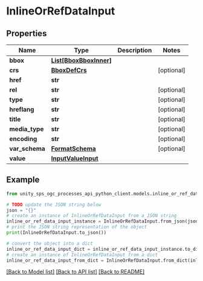 # InlineOrRefDataInput


## Properties

Name | Type | Description | Notes
------------ | ------------- | ------------- | -------------
**bbox** | [**List[BboxBboxInner]**](BboxBboxInner.md) |  |
**crs** | [**BboxDefCrs**](BboxDefCrs.md) |  | [optional]
**href** | **str** |  |
**rel** | **str** |  | [optional]
**type** | **str** |  | [optional]
**hreflang** | **str** |  | [optional]
**title** | **str** |  | [optional]
**media_type** | **str** |  | [optional]
**encoding** | **str** |  | [optional]
**var_schema** | [**FormatSchema**](FormatSchema.md) |  | [optional]
**value** | [**InputValueInput**](InputValueInput.md) |  |

## Example

```python
from unity_sps_ogc_processes_api_python_client.models.inline_or_ref_data_input import InlineOrRefDataInput

# TODO update the JSON string below
json = "{}"
# create an instance of InlineOrRefDataInput from a JSON string
inline_or_ref_data_input_instance = InlineOrRefDataInput.from_json(json)
# print the JSON string representation of the object
print(InlineOrRefDataInput.to_json())

# convert the object into a dict
inline_or_ref_data_input_dict = inline_or_ref_data_input_instance.to_dict()
# create an instance of InlineOrRefDataInput from a dict
inline_or_ref_data_input_from_dict = InlineOrRefDataInput.from_dict(inline_or_ref_data_input_dict)
```
[[Back to Model list]](../README.md#documentation-for-models) [[Back to API list]](../README.md#documentation-for-api-endpoints) [[Back to README]](../README.md)
